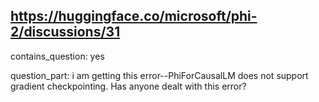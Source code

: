 ## https://huggingface.co/microsoft/phi-2/discussions/31

contains_question: yes

question_part: i am getting this error--PhiForCausalLM does not support gradient checkpointing. Has anyone dealt with this error?
